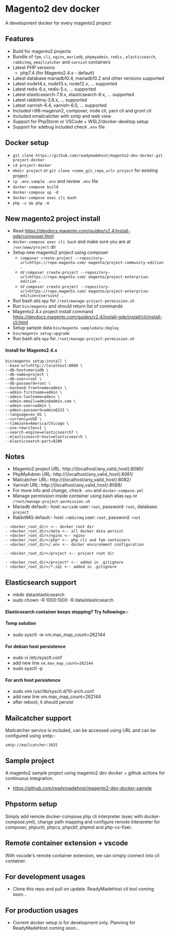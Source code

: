 # Magento2 dev docker

A development docker for every magento2 project


## Features

- Build for magento2 projects
- Bundle of `fpm`, `cli`, `nginx`, `mariadb`, `phpmyadmin`, `redis` , `elasticsearch`, `rabbitmq`, `emailcatcher` and `varnish` containers
- Latest PHP versions
  - php7.4 (for Magento2.4.x - default)
- Latest database mariadb10.4, mariadb10.2 and other versions supported
- Latest node14.x, node13.x, node12.x, ... supported
- Latest redis-6.x, redis-5.x, ... supported
- Latest elasticsearch-7.9.x, elasticsearch-6.x, ... supported
- Latest rabbitmq-3.8.x, ... supported
- Latest varnish-6.4, varnish-6.0, ... supported
- Included n98-magerun2, composer, node cli, yarn cli and grunt cli
- Included emailcatcher with smtp and web view
- Support for PhpStorm or VSCode + WSL2/docker-desktop setup
- Support for xdebug included check `.env` file


## Docker setup

- `git clone https://github.com/readymadehost/magento2-dev-docker.git project-docker`
- `cd project-docker`
- `mkdir project` or `git clone <some_git_repo_url> project` for existing project
- `cp .env.sample .env` and review `.env` file
- `docker-compose build`
- `docker-compose up -d`
- `docker-compose exec cli bash`
- `php -v && php -m`


## New magento2 project install

- Read https://devdocs.magento.com/guides/v2.4/install-gde/composer.html
- `docker-compose exec cli bash` and make sure you are at `/var/www/project` dir
- Setup new magento2 project using composer
  - `composer create-project --repository-url=https://repo.magento.com/ magento/project-community-edition .`
  - or `composer create-project --repository-url=https://repo.magento.com/ magento/project-enterprise-edition .`
  - or `composer create-project --repository-url=https://repo.magento.com/ magento/project-enterprise-edition={version} .`
- Run bash alis `mpp` for `/root/manage-project-permission.sh`
- Run `bin/magento` and should return list of commands
- Magento2.4.x project install command https://devdocs.magento.com/guides/v2.4/install-gde/install/cli/install-cli.html
- Setup sample data `bin/magento sampledata:deploy`
- `bin/magento setup:upgrade`
- Run bash alis `mpp` for `/root/manage-project-permission.sh`

#### Install for Magento2.4.x

```
bin/magento setup:install \
--base-url=http://localhost:8080 \
--db-host=mariadb \
--db-name=project \
--db-user=root \
--db-password=root \
--backend-frontname=admin \
--admin-firstname=admin \
--admin-lastname=admin \
--admin-email=admin@admin.com \
--admin-user=admin \
--admin-password=admin@123 \
--language=en_US \
--currency=USD \
--timezone=America/Chicago \
--use-rewrites=1 \
--search-engine=elasticsearch7 \
--elasticsearch-host=elasticsearch \
--elasticsearch-port=9200
```


## Notes

- Magento2 project URL: http://{localhost/any_valid_host}:8080/
- PhpMyAdmin URL: http://{localhost/any_valid_host}:8081/
- Mailcatcher URL: http://{localhost/any_valid_host}:8082/
- Varnish URL: http://{localhost/any_valid_host}:8088/
- For more info and change, check `.env` and `docker-compose.yml`
- Manage permission inside container using bash alias `mpp` or `/root/manage-project-permission.sh`
- Mariadb default:- host: `mariadb` user: `root`, password: `root`, database: `project`
- RabbitMQ default:- host: `rabbitmq` user: `root`, password: `root`

```text
- <docker_root_dir> <-- docker root dir
- <docker_root_dir>/data <-- all docker data persist
- <docker_root_dir>/nginx <-- nginx
- <docker_root_dir>/php* <-- php cli and fpm containers
- <docker_root_dir>/.env <-- docker environment configuration

- <docker_root_dir>/project <-- project root dir

- <docker_root_dir>/project* <-- added in .gitignore
- <docker_root_dir>/*.sql <-- added in .gitignore
```

## Elasticsearch support

- mkdir data/elasticsearch
- sudo chown -R 1000:1000 -R data/elasticsearch

#### Elasticsearch container keeps stopping? Try followings:-

#### Temp solution

- sudo sysctl -w vm.max_map_count=262144

#### For debian host persistence

- sudo vi /etc/sysctl.conf
- add new line `vm.max_map_count=262144`
- sudo sysctl -p

#### For arch host persistence

- sudo vim /usr/lib/sysctl.d/10-arch.conf
- add new line vm.max_map_count=262144
- after reboot, it should persist


## Mailcatcher support

Mailcatcher service is included, can be accessed using URL and can be configured using smtp:-

```
smtp://mailcatcher:1025
```


## Sample project
A magento2 sample project using magento2 dev docker + github actions for continuous integration.

- https://github.com/readymadehost/magento2-dev-docker-sample


## Phpstorm setup

Simply add remote docker-compose php cli interpreter (exec with docker-compose.yml), change path mapping and configure remote interpreter for composer, phpunit, phpcs, phpcbf, phpmd and php-cs-fixer.


## Remote container extension + vscode

With vscode's remote container extension, we can simply connect into cli container.


## For development usages

- Clone this repo and pull on update. ReadyMadeHost cli tool coming soon...

## For production usages

- Current docker setup is for development only. Planning for ReadyMadeHost coming soon...
